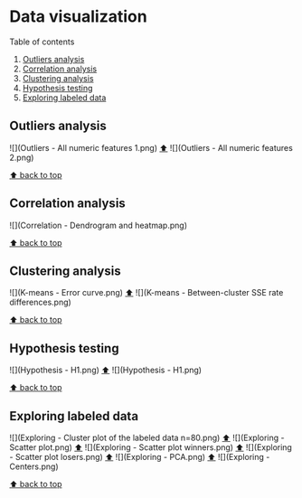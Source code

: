 # Data visualization

Table of contents

  1. [Outliers analysis](#outliers-analysis)
  2. [Correlation analysis](#correlation-analysis)
  3. [Clustering analysis](#clustering-analysis)
  4. [Hypothesis testing](#hypothesis-testing)
  5. [Exploring labeled data](#exploring-labeled-data)

## Outliers analysis

![](Outliers - All numeric features 1.png) [⬆](data-visualization)
![](Outliers - All numeric features 2.png)

[⬆ back to top](data-visualization)

## Correlation analysis

![](Correlation - Dendrogram and heatmap.png)

[⬆ back to top](data-visualization)

## Clustering analysis

![](K-means - Error curve.png) [⬆](data-visualization)
![](K-means - Between-cluster SSE rate differences.png)

[⬆ back to top](data-visualization)

## Hypothesis testing

![](Hypothesis - H1.png) [⬆](data-visualization)
![](Hypothesis - H1.png)

[⬆ back to top](data-visualization)

## Exploring labeled data
![](Exploring - Cluster plot of the labeled data n=80.png) [⬆](data-visualization)
![](Exploring - Scatter plot.png) [⬆](data-visualization)
![](Exploring - Scatter plot winners.png) [⬆](data-visualization)
![](Exploring - Scatter plot losers.png) [⬆](data-visualization)
![](Exploring - PCA.png) [⬆](data-visualization)
![](Exploring - Centers.png)

[⬆ back to top](data-visualization)

[//]: # "Workaround in Python to make this file:"
[//]: # "plots = ['![](%s) [⬆](data-visualization)\n' % plot for plot in os.listdir('.') if '.png' in plot]"
[//]: # "with open('README.md', 'w') as f: f.writelines(sorted(plots))"
